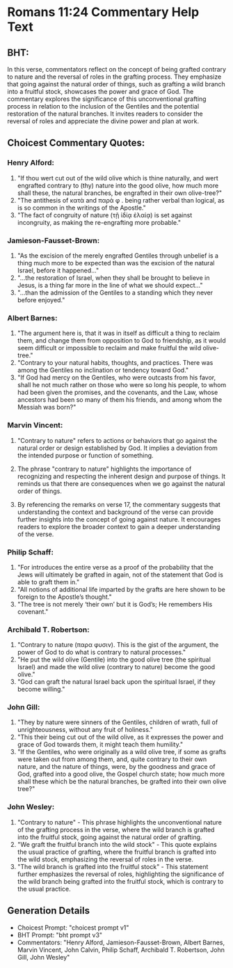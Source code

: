 # Romans 11:24 Commentary Help Text

## BHT:
In this verse, commentators reflect on the concept of being grafted contrary to nature and the reversal of roles in the grafting process. They emphasize that going against the natural order of things, such as grafting a wild branch into a fruitful stock, showcases the power and grace of God. The commentary explores the significance of this unconventional grafting process in relation to the inclusion of the Gentiles and the potential restoration of the natural branches. It invites readers to consider the reversal of roles and appreciate the divine power and plan at work.

## Choicest Commentary Quotes:
### Henry Alford:
1. "If thou wert cut out of the wild olive which is thine naturally, and wert engrafted contrary to (thy) nature into the good olive, how much more shall these, the natural branches, be engrafted in their own olive-tree?" 
2. "The antithesis of κατὰ and παρὰ φ . being rather verbal than logical, as is so common in the writings of the Apostle." 
3. "The fact of congruity of nature (τῇ ἰδίᾳ ἐλαίᾳ) is set against incongruity, as making the re-engrafting more probable."

### Jamieson-Fausset-Brown:
1. "As the excision of the merely engrafted Gentiles through unbelief is a thing much more to be expected than was the excision of the natural Israel, before it happened..."
2. "...the restoration of Israel, when they shall be brought to believe in Jesus, is a thing far more in the line of what we should expect..."
3. "...than the admission of the Gentiles to a standing which they never before enjoyed."

### Albert Barnes:
1. "The argument here is, that it was in itself as difficult a thing to reclaim them, and change them from opposition to God to friendship, as it would seem difficult or impossible to reclaim and make fruitful the wild olive-tree."
2. "Contrary to your natural habits, thoughts, and practices. There was among the Gentiles no inclination or tendency toward God."
3. "If God had mercy on the Gentiles, who were outcasts from his favor, shall he not much rather on those who were so long his people, to whom had been given the promises, and the covenants, and the Law, whose ancestors had been so many of them his friends, and among whom the Messiah was born?"

### Marvin Vincent:
1. "Contrary to nature" refers to actions or behaviors that go against the natural order or design established by God. It implies a deviation from the intended purpose or function of something.

2. The phrase "contrary to nature" highlights the importance of recognizing and respecting the inherent design and purpose of things. It reminds us that there are consequences when we go against the natural order of things.

3. By referencing the remarks on verse 17, the commentary suggests that understanding the context and background of the verse can provide further insights into the concept of going against nature. It encourages readers to explore the broader context to gain a deeper understanding of the verse.

### Philip Schaff:
1. "For introduces the entire verse as a proof of the probability that the Jews will ultimately be grafted in again, not of the statement that God is able to graft them in."
2. "All notions of additional life imparted by the grafts are here shown to be foreign to the Apostle’s thought."
3. "The tree is not merely ‘their own’ but it is God’s; He remembers His covenant."

### Archibald T. Robertson:
1. "Contrary to nature (παρα φυσιν). This is the gist of the argument, the power of God to do what is contrary to natural processes."
2. "He put the wild olive (Gentile) into the good olive tree (the spiritual Israel) and made the wild olive (contrary to nature) become the good olive."
3. "God can graft the natural Israel back upon the spiritual Israel, if they become willing."

### John Gill:
1. "They by nature were sinners of the Gentiles, children of wrath, full of unrighteousness, without any fruit of holiness."
2. "This their being cut out of the wild olive, as it expresses the power and grace of God towards them, it might teach them humility."
3. "If the Gentiles, who were originally as a wild olive tree, if some as grafts were taken out from among them, and, quite contrary to their own nature, and the nature of things, were, by the goodness and grace of God, grafted into a good olive, the Gospel church state; how much more shall these which be the natural branches, be grafted into their own olive tree?"

### John Wesley:
1. "Contrary to nature" - This phrase highlights the unconventional nature of the grafting process in the verse, where the wild branch is grafted into the fruitful stock, going against the natural order of grafting.
2. "We graft the fruitful branch into the wild stock" - This quote explains the usual practice of grafting, where the fruitful branch is grafted into the wild stock, emphasizing the reversal of roles in the verse.
3. "The wild branch is grafted into the fruitful stock" - This statement further emphasizes the reversal of roles, highlighting the significance of the wild branch being grafted into the fruitful stock, which is contrary to the usual practice.


## Generation Details
- Choicest Prompt: "choicest prompt v1"
- BHT Prompt: "bht prompt v3"
- Commentators: "Henry Alford, Jamieson-Fausset-Brown, Albert Barnes, Marvin Vincent, John Calvin, Philip Schaff, Archibald T. Robertson, John Gill, John Wesley"
